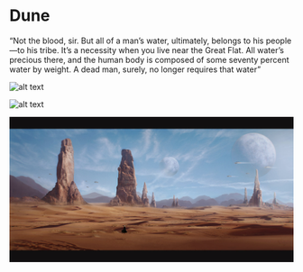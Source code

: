 # Dune

“Not the blood, sir. But all of a man’s water, ultimately, belongs to his people—to his tribe. It’s a necessity when you live near the Great Flat. All water’s precious there, and the human body is composed of some seventy percent water by weight. A dead man, surely, no longer requires that water”

![alt text](https://www.artstation.com/artwork/xz1bY "Logo Title Text 1")

![alt text](https://cdna.artstation.com/p/assets/images/images/000/296/536/large/w3-0sharp.jpg?1421914000 "Logo Title Text 1")

![alt text](https://github.com/jakobszengabor/dune_git/blob/d904af5563d7d7b6d98fc094e5c5868610ff789c/images/arrakis_planet.jpg "Logo Title Text 1")
